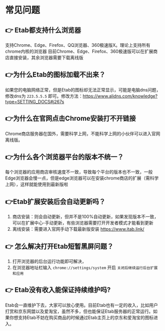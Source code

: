 # 常见问题 [​](#Etab常见问题)

## 👉 Etab都支持什么浏览器 [​](#Etab都支持什么浏览器)

支持Chrome、Edge、Firefox、QQ浏览器、360极速版X。理论上支持所有chrome内核的浏览器 目前Chrome、Edge、Firefox、360极速版可以在扩展商店直接安装，其余浏览器需要下载离线版

## 👉为什么Etab的图标加载不出来？ [​](#👉为什么ETab的图标加载不出来)

如果您的电脑网络正常，但是Etab的图标却无法正常显示，可能是电脑dns问题，修改dns为 `223.5.5.5` 即可。修改方法：<https://www.alidns.com/knowledge?type=SETTING_DOCS#j267s>

## 👉为什么在官网点击Chrome安装打不开链接 [​](#为什么在官网点击chrome安装打不开链接)

Chrome商店服务器在国外，需要科学上网，不能科学上网的小伙伴可以进入官网离线版。

## 👉为什么各个浏览器平台的版本不统一？ [​](#为什么各个浏览器平台的版本不统一)

每个浏览器的应用商店审核速度不一致，导致每个平台的版本也不一致，一般Edge浏览器会慢一点，但是edge浏览器可以在安装chrome商店的扩展（需科学上网），这样就能使用到最新版啦

## 👉Etab扩展安装后会自动更新吗？ [​](#Etab扩展安装后会自动更新吗)

1.  商店安装：则会自动更新，但并不是100\%自动更新，如果发现版本不一致，可以在扩展中心-手动更新，有些浏览器需要打开开发者模式才能看到更新
2.  离线安装：需要进入官网手动下载最新版安装 <https://www.itab.link/>

## 👉 怎么解决打开Etab短暂黑屏问题？ [​](#怎么解决打开Etab短暂黑屏问题)

1.  打开浏览器的后台运行功能即可解决，
2.  在浏览器地址栏输入 `chrome://settings/system` 开启 `关闭后继续运行后台扩展和应用`

## 👉 Etab没有收入能保证持续维护吗? [​](#Etab没有收入能保证持续维护吗)

Etab会一直维护下去，大家可以放心使用。目前Etab也有一定的收入，比如用户打赏和京东网盟以及爱淘宝，虽然不多，但也能保证Etab服务器的正常运行。如果你想支持Etab不妨在购买商品的时候通过Etab主页上的京东和爱淘宝的图标进入。

<!---->